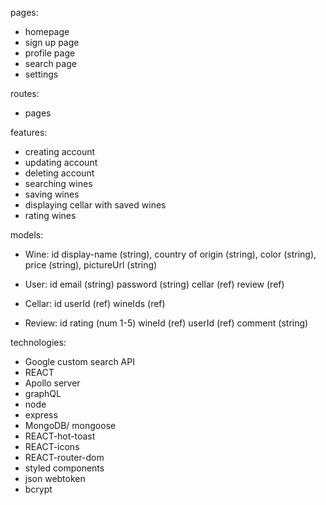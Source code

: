 pages:
- homepage
- sign up page
- profile page
- search page
- settings

routes:
- pages

features:
- creating account
- updating account
- deleting account
- searching wines
- saving wines
- displaying cellar with saved wines
- rating wines

models:
- Wine:
    id 
    display-name (string),
    country of origin (string),
    color (string),
    price (string),
    pictureUrl (string)

- User:
    id
    email (string)
    password (string)
    cellar (ref)
    review (ref)

- Cellar:
    id
    userId (ref)
    wineIds (ref)

- Review:
    id
    rating (num 1-5)
    wineId (ref)
    userId (ref)
    comment (string)

technologies:
- Google custom search API
- REACT
- Apollo server
- graphQL
- node
- express
- MongoDB/ mongoose
- REACT-hot-toast
- REACT-icons
- REACT-router-dom
- styled components
- json webtoken
- bcrypt